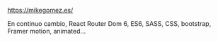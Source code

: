 https://mikegomez.es/

En continuo cambio, React Router Dom 6, ES6, SASS, CSS, bootstrap, Framer motion, animated...
